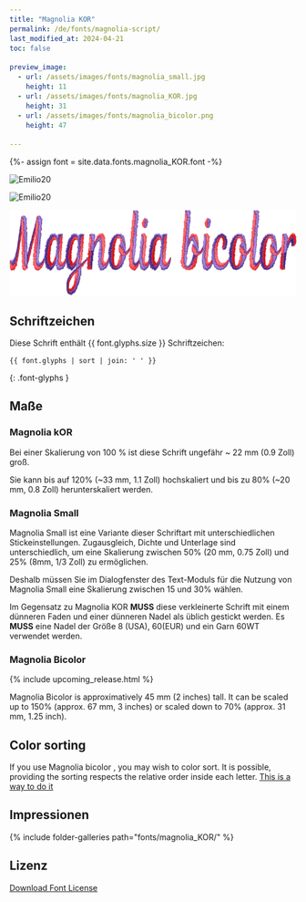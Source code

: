 ```yaml
---
title: "Magnolia KOR"
permalink: /de/fonts/magnolia-script/
last_modified_at: 2024-04-21
toc: false

preview_image:
  - url: /assets/images/fonts/magnolia_small.jpg
    height: 11
  - url: /assets/images/fonts/magnolia_KOR.jpg
    height: 31
  - url: /assets/images/fonts/magnolia_bicolor.png
    height: 47

---
```

{%- assign font = site.data.fonts.magnolia_KOR.font -%}

<img 
     src="/assets/images/fonts/magnolia_small.jpg"
     alt="Emilio20" height="50">

<img 
     src="/assets/images/fonts/magnolia_KOR.jpg"
     alt="Emilio20" height="100">

<img 
     src="/assets/images/fonts/magnolia_bicolor.png"
     alt="Magnolia KOR" height="150">

## Schriftzeichen

Diese Schrift enthält  {{ font.glyphs.size }} Schriftzeichen:

```
{{ font.glyphs | sort | join: ' ' }}
```
{: .font-glyphs }


## Maße

### Magnolia kOR

Bei einer Skalierung von 100 % ist diese Schrift ungefähr ~ 22 mm (0.9 Zoll) groß.

Sie kann bis auf 120% (~33 mm, 1.1  Zoll) hochskaliert und bis zu  80% (~20 mm, 0.8 Zoll) herunterskaliert werden.

### Magnolia Small

Magnolia Small ist eine Variante dieser Schriftart mit unterschiedlichen Stickeinstellungen. Zugausgleich, Dichte und Unterlage sind unterschiedlich, um eine Skalierung zwischen 50% (20 mm, 0.75 Zoll) und 25% (8mm, 1/3 Zoll) zu ermöglichen.

Deshalb müssen Sie im Dialogfenster des Text-Moduls für die Nutzung von Magnolia Small eine Skalierung zwischen 15 und 30% wählen.

Im Gegensatz zu Magnolia KOR  **MUSS** diese verkleinerte Schrift mit einem dünneren Faden und einer dünneren Nadel als üblich gestickt werden. Es **MUSS** eine Nadel der Größe 8 (USA), 60(EUR) und ein Garn 60WT verwendet werden.

### Magnolia Bicolor

{% include upcoming_release.html %}

Magnolia Bicolor is approximatively 45 mm (2 inches) tall.  It can be scaled up to 150% (approx. 67 mm, 3  inches) or scaled down to  70% (approx.  31 mm, 1.25 inch).

## Color sorting

If you use Magnolia bicolor , you may wish to color sort. It is possible, providing the sorting respects the relative order inside each letter. [This is a way to do it](https://inkstitch.org/en/docs/lettering/#color-sorting)

## Impressionen

{% include folder-galleries path="fonts/magnolia_KOR/" %}

## Lizenz

[Download Font License](https://github.com/inkstitch/inkstitch/tree/main/fonts/magnolia_%20KOR/LICENSE)
